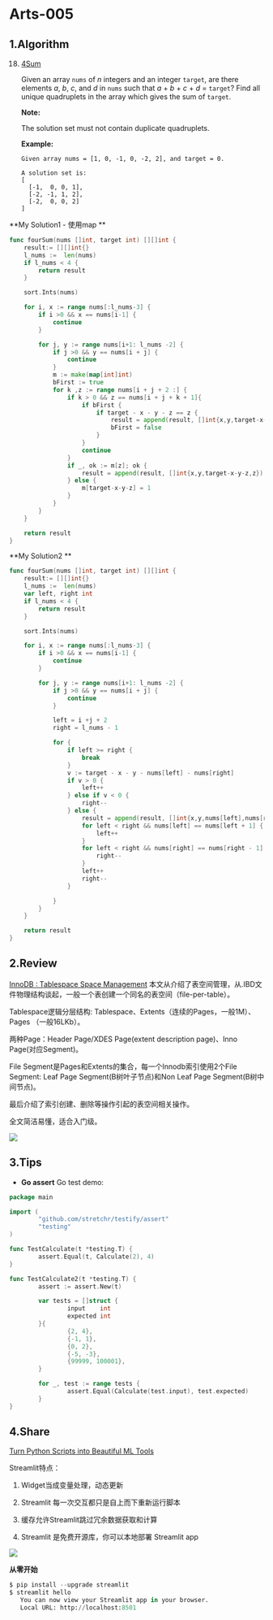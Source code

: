 # Arts-005

## 1.Algorithm
18. [4Sum](https://leetcode.com/problems/4sum/)

    Given an array `nums` of *n* integers and an integer `target`, are there elements *a*, *b*, *c*, and *d* in `nums` such that *a* + *b* + *c* + *d* = `target`? Find all unique quadruplets in the array which gives the sum of `target`.
    
    **Note:**
    
    The solution set must not contain duplicate quadruplets.
    
    **Example:**
    
    ```
    Given array nums = [1, 0, -1, 0, -2, 2], and target = 0.
    
    A solution set is:
    [
      [-1,  0, 0, 1],
      [-2, -1, 1, 2],
      [-2,  0, 0, 2]
    ]
    ```

**My Solution1 - 使用map **

```Go
func fourSum(nums []int, target int) [][]int {
	result:= [][]int{}
	l_nums :=  len(nums)
	if l_nums < 4 {
		return result
	}

	sort.Ints(nums)

	for i, x := range nums[:l_nums-3] {
		if i >0 && x == nums[i-1] {
			continue
		}

		for j, y := range nums[i+1: l_nums -2] {
			if j >0 && y == nums[i + j] {
				continue
			}
			m := make(map[int]int)
			bFirst := true
			for k ,z := range nums[i + j + 2 :] {
				if k > 0 && z == nums[i + j + k + 1]{
					if bFirst {
						if target - x - y - z == z {
							result = append(result, []int{x,y,target-x-y-z,z})
							bFirst = false
						}
					}
					continue
				}
				if _, ok := m[z]; ok {
					result = append(result, []int{x,y,target-x-y-z,z})
				} else {
					m[target-x-y-z] = 1
				}
			}
		}
	}

 	return result
}

```

**My Solution2 **

```Go
func fourSum(nums []int, target int) [][]int {
	result:= [][]int{}
	l_nums :=  len(nums)
	var left, right int
	if l_nums < 4 {
		return result
	}

	sort.Ints(nums)

	for i, x := range nums[:l_nums-3] {
		if i >0 && x == nums[i-1] {
			continue
		}

		for j, y := range nums[i+1: l_nums -2] {
			if j >0 && y == nums[i + j] {
				continue
			}

			left = i +j + 2
			right = l_nums - 1

			for {
				if left >= right {
					break
				}
				v := target - x - y - nums[left] - nums[right]
				if v > 0 {
					left++
				} else if v < 0 {
					right--
				} else {
					result = append(result, []int{x,y,nums[left],nums[right]})
					for left < right && nums[left] == nums[left + 1] {
						left++
					}
					for left < right && nums[right] == nums[right - 1] {
						right--
					}
					left++
					right--
				}

			}
		}
	}

 	return result
}
```


## 2.Review

[InnoDB : Tablespace Space Management](https://mysqlserverteam.com/innodb-tablespace-space-management/)
本文从介绍了表空间管理，从.IBD文件物理结构谈起，一般一个表创建一个同名的表空间（file-per-table）。

Tablespace逻辑分层结构: Tablespace、Extents（连续的Pages，一般1M）、Pages （一般16LKb）。

两种Page：Header Page/XDES Page(extent description page)、Inno Page(对应Segment)。

File Segment是Pages和Extents的集合，每一个Innodb索引使用2个File Segment: Leaf Page Segment(B树叶子节点)和Non Leaf Page Segment(B树中间节点)。

最后介绍了索引创建、删除等操作引起的表空间相关操作。

全文简洁易懂，适合入门级。

![](https://mysqlserverteam.com/wp-content/uploads/2019/04/Index_File_Segment_Structure.png)




## 3.Tips
- **Go assert** 
Go test demo:
```Go
package main

import (
        "github.com/stretchr/testify/assert"
        "testing"
)

func TestCalculate(t *testing.T) {
        assert.Equal(t, Calculate(2), 4)
}

func TestCalculate2(t *testing.T) {
        assert := assert.New(t)

        var tests = []struct {
                input    int
                expected int
        }{
                {2, 4},
                {-1, 1},
                {0, 2},
                {-5, -3},
                {99999, 100001},
        }

        for _, test := range tests {
                assert.Equal(Calculate(test.input), test.expected)
        }
}

```




## 4.Share

[Turn Python Scripts into Beautiful ML Tools](https://towardsdatascience.com/coding-ml-tools-like-you-code-ml-models-ddba3357eace) 

Streamlit特点：

1. Widget当成变量处理，动态更新

2. Streamlit 每一次交互都只是自上而下重新运行脚本

3. 缓存允许Streamlit跳过冗余数据获取和计算

4. Streamlit 是免费开源库，你可以本地部署 Streamlit app

![](https://miro.medium.com/max/2232/1*l4gxFYEZnRhysQ_QWIVJgA.png)

**从零开始**

```Python
$ pip install --upgrade streamlit 
$ streamlit hello
   You can now view your Streamlit app in your browser.
   Local URL: http://localhost:8501
```

